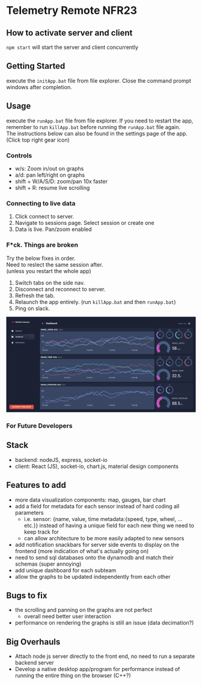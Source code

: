 # Telemetry Remote NFR23

## How to activate server and client
`npm start`
will start the server and client concurrently

## Getting Started

execute the `initApp.bat` file from file explorer. Close the command prompt windows after completion.

## Usage

execute the `runApp.bat` file from file explorer. If you need to restart the app, remember to run `killApp.bat` before running the `runApp.bat` file again.
<br>
The instructions below can also be found in the settings page of the app. (Click top right gear icon)

### Controls
- w/s: Zoom in/out on graphs
- a/d: pan left/right on graphs
- shift + W/A/S/D: zoom/pan 10x faster
- shift + R: resume live scrolling

### Connecting to live data
1. Click connect to server.
2. Navigate to sessions page. Select session or create one
3. Data is live. Pan/zoom enabled

### F*ck. Things are broken
Try the below fixes in order. <br>
Need to reslect the same session after. <br>
(unless you restart the whole app)

1. Switch tabs on the side nav.
2. Disconnect and reconnect to server.
3. Refresh the tab.
4. Relaunch the app entirely. (run `killApp.bat` and then `runApp.bat`)
5. Ping on slack.

![Alt text](./screenshot.png "Screenshot")

### For Future Developers
## Stack
- backend: nodeJS, express, socket-io
- client: React (JS), socket-io, chart.js, material design components
## Features to add
- more data visualization components: map, gauges, bar chart
- add a field for metadata for each sensor instead of hard coding all parameters
    - i.e. sensor: {name, value, time metadata:{speed, type, wheel, ... etc.}} instead of having a unique field for each new thing we need to keep track for
    - can allow architecture to be more easily adapted to new sensors
- add notification snackbars for server side events to display on the frontend (more indication of what's actually going on)
- need to send sql databases onto the dynamodb and match their schemas (super annoying)
- add unique dashboard for each subteam
- allow the graphs to be updated independently from each other 

## Bugs to fix
- the scrolling and panning on the graphs are not perfect
    - overall need better user interaction
- performance on rendering the graphs is still an issue (data decimation?)

## Big Overhauls
- Attach node js server directly to the front end, no need to run a separate backend server
- Develop a native desktop app/program for performance instead of running the entire thing on the browser (C++?)
